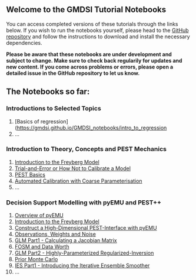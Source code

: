 ## Welcome to the GMDSI Tutorial Notebooks

You can access completed versions of these tutorials through the links below. If you wish to run the notebooks yourself, please head to the [GitHub repository](https://gmdsi.github.io/GMDSI_notebooks/) and follow the instructions to download and install the necessary dependencies. 

__Please be aware that these notebooks are under development and subject to change. Make sure to check back regularily for updates and new content. If you come across problems or errors, please open a detailed issue in the GitHub repository to let us know.__

## The Notebooks so far:

### Introductions to Selected Topics
1. [Basics of regression](https://gmdsi.github.io/GMDSI_notebooks/intro_to_regression
2. ...

### Introduction to Theory, Concepts and PEST Mechanics
1. [Introduction to the Freyberg Model](https://gmdsi.github.io/GMDSI_notebooks/freyberg_intro_model)
2. [Trial-and-Error or How Not to Calibrate a Model](https://gmdsi.github.io/GMDSI_notebooks/freyberg_trial_and_error)
3. [PEST Basics](https://gmdsi.github.io/GMDSI_notebooks/freyberg_pest_setup)
4. [Automated Calibration with Coarse Parameterisation ](https://gmdsi.github.io/GMDSI_notebooks/freyberg_k)
5.  ...

### Decision Support Modelling with pyEMU and PEST++
1. [Overview of pyEMU](https://gmdsi.github.io/GMDSI_notebooks/intro_to_pyemu)
2. [Introduction to the Freyberg Model](https://gmdsi.github.io/GMDSI_notebooks/freyberg_intro_model)
3. [Construct a High-Dimensional PEST-Interface with pyEMU](https://gmdsi.github.io/GMDSI_notebooks/freyberg_pstfrom_pest_setup)
4. [Observations, Weights and Noise](https://gmdsi.github.io/GMDSI_notebooks/freyberg_obs_and_weights)
5. [GLM Part1 - Calculating a Jacobian Matrix](https://gmdsi.github.io/GMDSI_notebooks/freyberg_glm_1)
6. [FOSM and Data Worth](https://gmdsi.github.io/GMDSI_notebooks/freyberg_fosm_and_dataworth)
7. [GLM Part2 - Highly-Parameterized Regularized-Inversion](https://gmdsi.github.io/GMDSI_notebooks/freyberg_glm_2)
8. [Prior Monte Carlo](https://gmdsi.github.io/GMDSI_notebooks/freyberg_prior_monte_carlo)
9. [IES Part1 - Introducing the Iterative Ensemble Smoother](https://gmdsi.github.io/GMDSI_notebooks/freyberg_ies)
10.  ...

